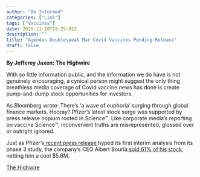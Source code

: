 ```yaml
---
author: "Be Informed"
categories: ["Link"]
tags: ["Vaccines"]
date: 2020-11-18T19:25:02Z
description: ""
title: "Agendas Doublespeak Mar Covid Vaccines Pending Release"
draft: false
---
```


**By Jefferey Jaxen: The Highwire**

With so little information public, and the information we do have is  not genuinely encouraging, a cynical person might suggest the only thing breathless media coverage of Covid vaccine news has done is create  pump-and-dump stock opportunities for investors.   

As Bloomberg wrote: There’s ‘a wave of euphoria’ surging through  global finance markets. Hooray? Pfizer’s latest stock surge was  supported by press release hopium rooted in Science™. Like corporate  media’s reporting on vaccine Science™, inconvenient truths are  misrepresented, glossed over or outright ignored.   

Just as Pfizer’s[ recent press release](https://www.pfizer.com/news/press-release/press-release-detail/pfizer-and-biontech-announce-vaccine-candidate-against) hyped its first interim analysis from its phase 3 study, the company’s CEO Albert Bourla[ sold 61% of his stock](https://www.nbcnewyork.com/news/business/money-report/pfizer-ceo-sold-5-6-million-of-stock-as-company-announced-vaccine-data-that-sent-shares-soaring/2717685/), netting him a cool $5.6M.  

[The Highwire](https://thehighwire.com/agendas-doublespeak-mar-covid-vaccines-pending-release/)  